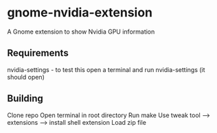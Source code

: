 # gnome-nvidia-extension
A Gnome extension to show Nvidia GPU information

## Requirements
nvidia-settings - to test this open a terminal and run nvidia-settings (it should open)

## Building 
Clone repo
Open terminal in root directory
Run make
Use tweak tool --> extensions --> install shell extension
Load zip file
